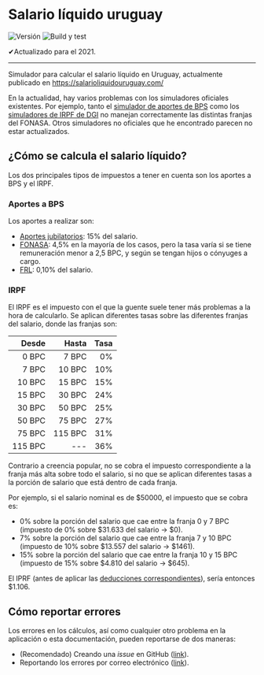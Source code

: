 # Salario líquido uruguay

![Versión](https://img.shields.io/github/package-json/v/ismaelpadilla/salario-liquido-uruguay?label=versi%C3%B3n)
![Build y test](https://github.com/ismaelpadilla/salario-liquido-uruguay/workflows/Build%20y%20test/badge.svg)

✔Actualizado para el 2021.

----

Simulador para calcular el salario líquido en Uruguay, actualmente publicado en https://salarioliquidouruguay.com/

En la actualidad, hay varios problemas con los simuladores oficiales existentes. Por ejemplo, tanto el [simulador de aportes de BPS](https://app1.bps.gub.uy/AcercaSimuladorCalculosWeb/paginas/simuladorPersona/otras/ingresoDatosIC.jsf) como los [simuladores de IRPF de DGI](https://www.dgi.gub.uy/wdgi/page?2,principal,dgi--herramientas--simuladores--irpf--2020,O,es,0,) no manejan correctamente las distintas franjas del FONASA. Otros simuladores no oficiales que he encontrado parecen no estar actualizados.

## ¿Cómo se calcula el salario líquido?

Los dos principales tipos de impuestos a tener en cuenta son los aportes a BPS y el IRPF.

### Aportes a BPS

Los aportes a realizar son:

- [Aportes jubilatorios](https://www.bps.gub.uy/10305/aporte-jubilatorio.html): 15% del salario.
- [FONASA](https://www.bps.gub.uy/10310/fondo-nacional-de-salud-fonasa.html): 4,5% en la mayoría de los casos, pero la tasa varía si se tiene remuneración menor a 2,5 BPC, y según se tengan hijos o cónyuges a cargo. 
- [FRL](https://www.bps.gub.uy/10322/fondo-reconversion-laboral-frl.html): 0,10% del salario.

### IRPF

El IRPF es el impuesto con el que la guente suele tener más problemas a la hora de calcularlo. Se aplican diferentes tasas sobre las diferentes franjas del salario, donde las franjas son:

| Desde    | Hasta     | Tasa  |
| -------: |----------:| -----:|
| 0 BPC    | 7 BPC     | 0%    |
| 7 BPC    | 10 BPC    | 10%   |
| 10 BPC   | 15 BPC    | 15%   |
| 15 BPC   | 30 BPC    | 24%   |
| 30 BPC   | 50 BPC    | 25%   |
| 50 BPC   | 75 BPC    | 27%   |
| 75 BPC   | 115 BPC   | 31%   |
| 115 BPC  | ---       | 36%   |

Contrario a creencia popular, no se cobra el impuesto correspondiente a la franja más alta sobre todo el salario, si no que se aplican diferentes tasas a la porción de salario que está dentro de cada franja.

Por ejemplo, si el salario nominal es de $50000, el impuesto que se cobra es:

- 0% sobre la porción del salario que cae entre la franja 0 y 7 BPC (impuesto de 0% sobre $31.633 del salario -> $0).
- 7% sobre la porción del salario que cae entre la franja 7 y 10 BPC (impuesto de 10% sobre $13.557 del salario -> $1461).
- 15% sobre la porción del salario que cae entre la franja 10 y 15 BPC (impuesto de 15% sobre $4.810 del salario -> $645).

El IPRF (antes de aplicar las [deducciones correspondientes](https://www.dgi.gub.uy/wdgi/page?2,rentas-de-trabajo-160,preguntas-frecuentes-ampliacion,O,es,0,PAG;CONC;1017;8;D;cuales-son-las-deducciones-personales-admitidas-en-la-liquidacion-del-irpf-33486;3;PAG;)), sería entonces $1.106‬.

## Cómo reportar errores

Los errores en los cálculos, así como cualquier otro problema en la aplicación o esta documentación, pueden reportarse de dos maneras:

- (Recomendado) Creando una *issue* en GitHub ([link](https://github.com/ismaelpadilla/salario-liquido-uruguay/issues/new)).
- Reportando los errores por correo electrónico ([link](mailto:padillaismael92@gmail.com)).
